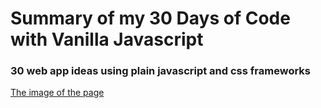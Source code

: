 # Summary of my 30 Days of Code with Vanilla Javascript
### 30 web app ideas using plain javascript and css frameworks
[The image of the page](30daysPage.png)
